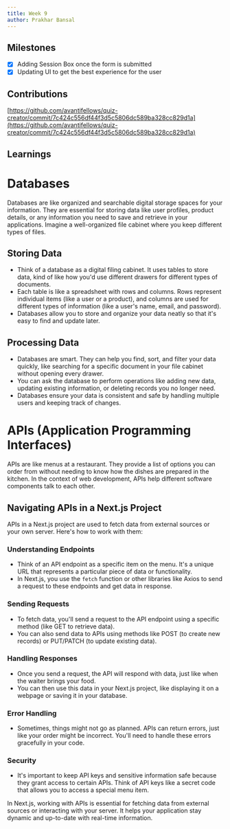 ```yaml
---
title: Week 9
author: Prakhar Bansal
---
```


## Milestones

- [x] Adding Session Box once the form is submitted
- [x] Updating UI to get the best experience for the user

## Contributions

[https://github.com/avantifellows/quiz-creator/commit/7c424c556df44f3d5c5806dc589ba328cc829d1a](https://github.com/avantifellows/quiz-creator/commit/7c424c556df44f3d5c5806dc589ba328cc829d1a)

## Learnings

# Databases

Databases are like organized and searchable digital storage spaces for your information. They are essential for storing data like user profiles, product details, or any information you need to save and retrieve in your applications. Imagine a well-organized file cabinet where you keep different types of files.

## Storing Data

- Think of a database as a digital filing cabinet. It uses tables to store data, kind of like how you'd use different drawers for different types of documents.
- Each table is like a spreadsheet with rows and columns. Rows represent individual items (like a user or a product), and columns are used for different types of information (like a user's name, email, and password).
- Databases allow you to store and organize your data neatly so that it's easy to find and update later.

## Processing Data

- Databases are smart. They can help you find, sort, and filter your data quickly, like searching for a specific document in your file cabinet without opening every drawer.
- You can ask the database to perform operations like adding new data, updating existing information, or deleting records you no longer need.
- Databases ensure your data is consistent and safe by handling multiple users and keeping track of changes.

# APIs (Application Programming Interfaces)

APIs are like menus at a restaurant. They provide a list of options you can order from without needing to know how the dishes are prepared in the kitchen. In the context of web development, APIs help different software components talk to each other.

## Navigating APIs in a Next.js Project

APIs in a Next.js project are used to fetch data from external sources or your own server. Here's how to work with them:

### Understanding Endpoints

- Think of an API endpoint as a specific item on the menu. It's a unique URL that represents a particular piece of data or functionality.
- In Next.js, you use the `fetch` function or other libraries like Axios to send a request to these endpoints and get data in response.

### Sending Requests

- To fetch data, you'll send a request to the API endpoint using a specific method (like GET to retrieve data).
- You can also send data to APIs using methods like POST (to create new records) or PUT/PATCH (to update existing data).

### Handling Responses

- Once you send a request, the API will respond with data, just like when the waiter brings your food.
- You can then use this data in your Next.js project, like displaying it on a webpage or saving it in your database.

### Error Handling

- Sometimes, things might not go as planned. APIs can return errors, just like your order might be incorrect. You'll need to handle these errors gracefully in your code.

### Security

- It's important to keep API keys and sensitive information safe because they grant access to certain APIs. Think of API keys like a secret code that allows you to access a special menu item.

In Next.js, working with APIs is essential for fetching data from external sources or interacting with your server. It helps your application stay dynamic and up-to-date with real-time information.

